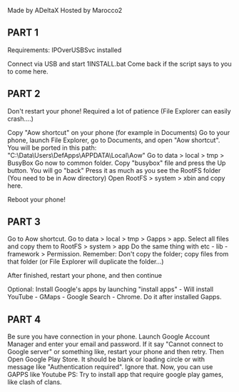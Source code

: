 Made by ADeltaX
Hosted by Marocco2

## PART 1

Requirements:
IPOverUSBSvc installed

Connect via USB and start 1INSTALL.bat
Come back if the script says to you to come here.

## PART 2

Don't restart your phone!
Required a lot of patience (File Explorer can easily crash....)

Copy "Aow shortcut" on your phone (for example in Documents)
Go to your phone, launch File Explorer, go to Documents, and open "Aow shortcut".
You will be ported in this path: "C:\Data\Users\DefApps\APPDATA\Local\Aow"
Go to data > local > tmp > BusyBox
Go now to common folder.
Copy "busybox" file and press the Up button. You will go "back"
Press it as much as you see the RootFS folder (You need to be in Aow directory)
Open RootFS > system > xbin and copy here.

Reboot your phone!

## PART 3

Go to Aow shortcut.
Go to data > local > tmp > Gapps > app.
Select all files and copy them to RootFS > system > app
Do the same thing with etc - lib - framework > Permission.
Remember: Don't copy the folder; copy files from that folder (or File Explorer will duplicate the folder...)

After finished, restart your phone, and then continue

Optional: Install Google's apps by launching "install apps" - Will install YouTube - GMaps - Google Search - Chrome. Do it after installed Gapps.

## PART 4

Be sure you have connection in your phone.
Launch Google Account Manager and enter your email and password.
If it say "Cannot connect to Google server" or something like, restart your phone and then retry.
Then Open Google Play Store. It should be blank or loading circle or with message like "Authentication required". Ignore that.
Now, you can use GAPPS like Youtube
PS: Try to install app that require google play games, like clash of clans.
